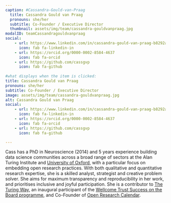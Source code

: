 ```yaml
---
caption: #Cassandra-Gould-van-Praag
  title: Cassandra Gould van Praag
  pronouns: she/her
  subtitle: Co-Founder / Executive Director
  thumbnail: assets/img/team/cassandra-gouldvanpraag.jpg
modalID: teamCassandragouldvanpraag
social:
    - url: https://www.linkedin.com/in/cassandra-gould-van-praag-b8292a16/
      icon: fab fa-linkedin-in
    - url: https://orcid.org/0000-0002-8584-4637
      icon: fab fa-orcid
    - url: https://github.com/cassgvp
      icon: fab fa-github
  
#what displays when the item is clicked:
title: Cassandra Gould van Praag
pronouns: she/her
subtitle: Co-Founder / Executive Director
image: assets/img/team/cassandra-gouldvanpraag.jpg
alt: Cassandra Gould van Praag
social:
    - url: https://www.linkedin.com/in/cassandra-gould-van-praag-b8292a16/
      icon: fab fa-linkedin-in
    - url: https://orcid.org/0000-0002-8584-4637
      icon: fab fa-orcid
    - url: https://github.com/cassgvp
      icon: fab fa-github

---
```

Cass has a PhD in Neuroscience (2014) and 5 years experience building data science communities across a broad range of sectors at the Alan Turing Institute and [University of Oxford](https://open.win.ox.ac.uk/pages/open-science/community/Open-WIN-Community/), with a particular focus on embedding open research practices. 
With both qualitative and quantitative research expertise, she is a skilled analyst, strategist and creative problem solver. 
She aims for maximum transparency and reproducibility in her work, and prioritises inclusive and joyful participation. 
She is a contributor to [The Turing Way](https://book.the-turing-way.org), an inaugural participant of the [Wellcome Trust Success on the Board programme](https://www.advance-he.ac.uk/consultancy-and-enhancement/governance/success-on-the-board), and Co-Founder of [Open Research Calendar](https://openresearchcalendar.org).




